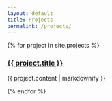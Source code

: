 ```yaml
---
layout: default
title: Projects
permalink: /projects/
---
```


<div class="projects-grid">
  {% for project in site.projects %}
    <div class="project-card">
      <h3><a href="{{ project.url }}">{{ project.title }}</a></h3>
      <p>{{ project.content | markdownify }}</p>
    </div>
  {% endfor %}
</div>

